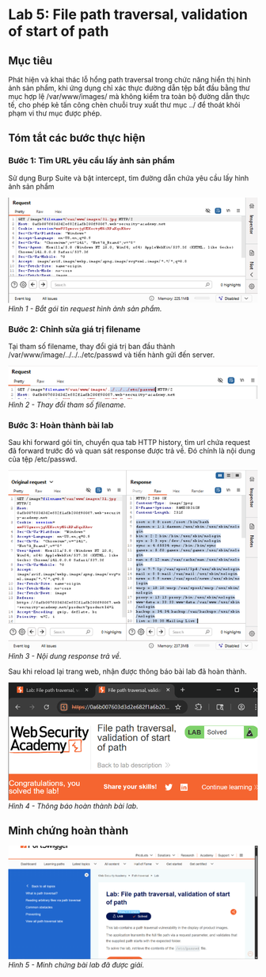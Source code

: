# Lab 5: File path traversal, validation of start of path

## Mục tiêu

Phát hiện và khai thác lỗ hổng path traversal trong chức năng hiển thị hình ảnh sản phẩm, khi ứng dụng chỉ xác thực đường dẫn tệp bắt đầu bằng thư mục hợp lệ /var/www/images/ mà không kiểm tra toàn bộ đường dẫn thực tế, cho phép kẻ tấn công chèn chuỗi truy xuất thư mục ../ để thoát khỏi phạm vi thư mục được phép.

## Tóm tắt các bước thực hiện

### Bước 1: Tìm URL yêu cầu lấy ảnh sản phẩm

Sử dụng Burp Suite và bật intercept, tìm đường dẫn chứa yêu cầu lấy hình ảnh sản phẩm

![URL yêu cầu ảnh sản phẩm](images/hinh1.png)
*Hình 1 - Bắt gói tin request hình ảnh sản phẩm.*

### Bước 2: Chỉnh sửa giá trị filename

Tại tham số filename, thay đổi giá trị ban đầu thành /var/www/image/../../../etc/passwd và tiến hành gửi đến server.

![Chỉnh sửa filename](images/hinh2.png)
*Hình 2 - Thay đổi tham số filename.*

### Bước 3: Hoàn thành bài lab

Sau khi forward gói tin, chuyển qua tab HTTP history, tìm url chứa request đã forward trước đó và quan sát response được trả về. Đó chính là nội dung của tệp /etc/passwd.

![Nội dung /etc/passwd](images/hinh3.png)
*Hình 3 - Nội dung response trả về.*

Sau khi reload lại trang web, nhận được thông báo bài lab đã hoàn thành.

![Thông báo hoàn thành](images/hinh4.png)
*Hình 4 - Thông báo hoàn thành bài lab.*

## Minh chứng hoàn thành

![Minh chứng](images/final.png)
*Hình 5 - Minh chứng bài lab đã được giải.*